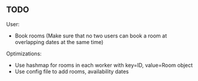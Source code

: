 ## TODO

User:
- Book rooms (Make sure that no two users can book a room at overlapping dates at the same time)

Optimizations:
- Use hashmap for rooms in each worker with key=ID, value=Room object
- Use config file to add rooms, availability dates
